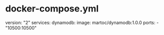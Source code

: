 # docker-compose.yml

version: "2"
services:
  dynamodb:
    image: martoc/dynamodb:1.0.0
    ports:
      - "10500:10500"
